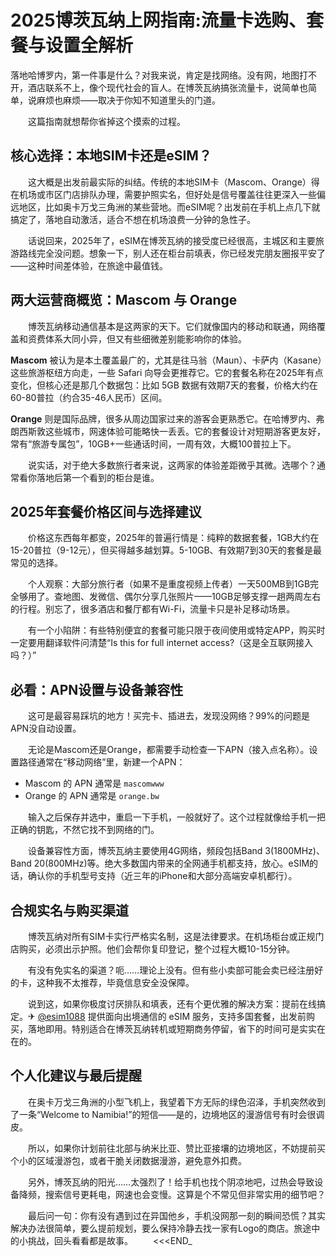 # 2025博茨瓦纳上网指南:流量卡选购、套餐与设置全解析

落地哈博罗内，第一件事是什么？对我来说，肯定是找网络。没有网，地图打不开，酒店联系不上，像个现代社会的盲人。在博茨瓦纳搞张流量卡，说简单也简单，说麻烦也麻烦——取决于你知不知道里头的门道。

　　这篇指南就想帮你省掉这个摸索的过程。

## 核心选择：本地SIM卡还是eSIM？

　　这大概是出发前最实际的纠结。传统的本地SIM卡（Mascom、Orange）得在机场或市区门店排队办理，需要护照实名，但好处是信号覆盖往往更深入一些偏远地区，比如奥卡万戈三角洲的某些营地。而eSIM呢？出发前在手机上点几下就搞定了，落地自动激活，适合不想在机场浪费一分钟的急性子。

　　话说回来，2025年了，eSIM在博茨瓦纳的接受度已经很高，主城区和主要旅游路线完全没问题。想象一下，别人还在柜台前填表，你已经发完朋友圈报平安了——这种时间差体验，在旅途中最值钱。

## 两大运营商概览：Mascom 与 Orange

　　博茨瓦纳移动通信基本是这两家的天下。它们就像国内的移动和联通，网络覆盖和资费体系大同小异，但又有些细微差别能影响你的体验。

**Mascom** 被认为是本土覆盖最广的，尤其是往马翁（Maun）、卡萨内（Kasane）这些旅游枢纽方向走，一些 Safari 向导会更推荐它。它的套餐名称在2025年有点变化，但核心还是那几个数据包：比如 5GB 数据有效期7天的套餐，价格大约在60-80普拉（约合35-46人民币）区间。

**Orange** 则是国际品牌，很多从周边国家过来的游客会更熟悉它。在哈博罗内、弗朗西斯敦这些城市，网速体验可能略快一丢丢。它的套餐设计对短期游客更友好，常有“旅游专属包”，10GB+一些通话时间，一周有效，大概100普拉上下。

　　说实话，对于绝大多数旅行者来说，这两家的体验差距微乎其微。选哪个？通常看你落地后第一个看到的柜台是谁。

## 2025年套餐价格区间与选择建议

　　价格这东西每年都变，2025年的普遍行情是：纯粹的数据套餐，1GB大约在15-20普拉（9-12元），但买得越多越划算。5-10GB、有效期7到30天的套餐是最常见的选择。

　　个人观察：大部分旅行者（如果不是重度视频上传者）一天500MB到1GB完全够用了。查地图、发微信、偶尔分享几张照片——10GB足够支撑一趟两周左右的行程。别忘了，很多酒店和餐厅都有Wi-Fi，流量卡只是补足移动场景。

　　有一个小陷阱：有些特别便宜的套餐可能只限于夜间使用或特定APP，购买时一定要用翻译软件问清楚“Is this for full internet access?（这是全互联网接入吗？）”

## 必看：APN设置与设备兼容性

　　这可是最容易踩坑的地方！买完卡、插进去，发现没网络？99%的问题是APN没自动设置。

　　无论是Mascom还是Orange，都需要手动检查一下APN（接入点名称）。设置路径通常在“移动网络”里，新建一个APN：
- Mascom 的 APN 通常是 `mascomwww`
- Orange 的 APN 通常是 `orange.bw`

　　输入之后保存并选中，重启一下手机，一般就好了。这个过程就像给手机一把正确的钥匙，不然它找不到网络的门。

　　设备兼容性方面，博茨瓦纳主要使用4G网络，频段包括Band 3(1800MHz)、Band 20(800MHz)等。绝大多数国内带来的全网通手机都支持，放心。eSIM的话，确认你的手机型号支持（近三年的iPhone和大部分高端安卓机都行）。

## 合规实名与购买渠道

　　博茨瓦纳对所有SIM卡实行严格实名制，这是法律要求。在机场柜台或正规门店购买，必须出示护照。他们会帮你复印登记，整个过程大概10-15分钟。

　　有没有免实名的渠道？呃……理论上没有。但有些小卖部可能会卖已经注册好的卡，这种我不太推荐，毕竟信息安全没保障。

　　说到这，如果你极度讨厌排队和填表，还有个更优雅的解决方案：提前在线搞定。✈ [@esim1088](https://t.me/s/esim1088) 提供面向出境通信的 eSIM 服务，支持多国套餐，出发前购买，落地即用。特别适合在博茨瓦纳转机或短期商务停留，省下的时间可是实实在在的。

## 个人化建议与最后提醒

　　在奥卡万戈三角洲的小型飞机上，我望着下方无际的绿色沼泽，手机突然收到了一条“Welcome to Namibia!”的短信——是的，边境地区的漫游信号有时会很调皮。

　　所以，如果你计划前往北部与纳米比亚、赞比亚接壤的边境地区，不妨提前买个小的区域漫游包，或者干脆关闭数据漫游，避免意外扣费。

　　另外，博茨瓦纳的阳光……太强烈了！给手机也找个阴凉地吧，过热会导致设备降频，搜索信号更耗电，网速也会变慢。这算是个不常见但非常实用的细节吧？

　　最后问一句：你有没有遇到过在异国他乡，手机没网那一刻的瞬间恐慌？其实解决办法很简单，要么提前规划，要么保持冷静去找一家有Logo的商店。旅途中的小挑战，回头看看都是故事。
　　<<<END_